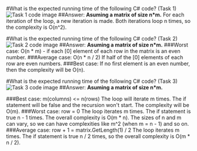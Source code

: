 #What is the expected running time of the following C# code? (Task 1)
![Task 1 code image](http://puu.sh/l7SN9/5affdb231b.png)
##Answer:
__Asuming a matrix of size n*m.__
For each iteration of the loop, a new iteration is made. Both iterations loop n times, so the complexity is O(n^2).

#What is the expected running time of the following C# code? (Task 2)
![Task 2 code image](http://puu.sh/l7SNQ/d9d8fc1fa5.png)
##Answer:
__Asuming a matrix of size n*m.__
###Worst case:
O(n * m) - if each [0] element of each row in the matrix is an even number.
###Average case:
O(n * n / 2) If half of the [0] elements of each row are even numbers.
###Best case:
 If no first element is an even number, then the complexity will be O(n).

#What is the expected running time of the following C# code? (Task 3)
![Task 3 code image](http://puu.sh/l7SOF/178e243080.png)
##Answer:
__Asuming a matrix of size n*m.__

###Best case: m(columns) <= n(rows)
The loop will iterate m times. The if statement will be false and the recursion won't start. The complexity will be O(m).
###Worst case: row = 0
The loop iterates m times. The if statement is true n - 1 times. The overall complexity is O(m * n). The sizes of n and m can vary, so we can have complexities like m^2 (when m = n - 1) and so on.
###Average case: row + 1 = matrix.GetLength(1) / 2
The loop iterates m times. The if statement is true n / 2 times, so the overall complexity is O(m * n / 2).
